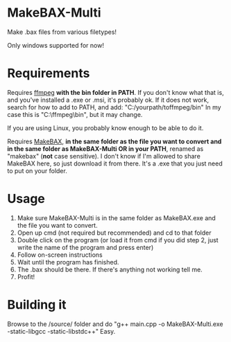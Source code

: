# MakeBAX-Multi

Make .bax files from various filetypes!

Only windows supported for now!

# Requirements

Requires [ffmpeg](https://www.ffmpeg.org/download.html) **with the bin folder in PATH**. If you don't know what that is, and you've installed a .exe or .msi, it's probably ok. If it does not work, search for how to add to PATH, and add: "C:/yourpath/toffmpeg/bin"
In my case this is "C:\ffmpeg\bin", but it may change.

If you are using Linux, you probably know enough to be able to do it.

Requires [MakeBAX](https://gitlab.com/Wolfvak/BAX/tags/first_release), **in the same folder as the file you want to convert and in the same folder as MakeBAX-Multi OR in your PATH**, renamed as "makebax" (**not** case sensitive). I don't know if I'm allowed to share MakeBAX here, so just download it from there. It's a .exe that you just need to put on your folder.

# Usage

1. Make sure MakeBAX-Multi is in the same folder as MakeBAX.exe and the file you want to convert.
2. Open up cmd (not required but recommended) and cd to that folder
3. Double click on the program (or load it from cmd if you did step 2, just write the name of the program and press enter)
4. Follow on-screen instructions
5. Wait until the program has finished.
6. The .bax should be there. If there's anything not working tell me.
7. Profit!

# Building it

Browse to the /source/ folder and do "g++ main.cpp -o MakeBAX-Multi.exe -static-libgcc -static-libstdc++"
Easy.
